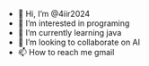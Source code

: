 - 👋 Hi, I’m @4iir2024
- 👀 I’m interested in programing
- 🌱 I’m currently learning java
- 💞️ I’m looking to collaborate on AI
- 📫 How to reach me gmail

<!---
4iir2024/4iir2024 is a ✨ special ✨ repository because its `README.md` (this file) appears on your GitHub profile.
You can click the Preview link to take a look at your changes.
--->
